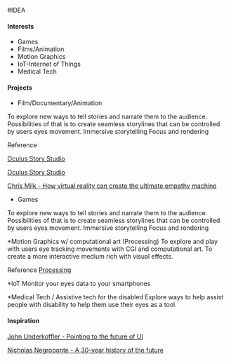 #IDEA

#### Interests
* Games
* Films/Animation
* Motion Graphics
* IoT-Internet of Things
* Medical Tech

#### Projects
* Film/Documentary/Animation

To explore new ways to tell stories and narrate them to the audience. 
Possibilities of that is to create seamless storylines that can be controlled by users eyes movement.
Immersive storytelling
Focus and rendering

Reference

[Oculus Story Studio](https://storystudio.oculus.com/en-us/)

[Oculus Story Studio](https://vimeo.com/117849907)

[Chris Milk - How virtual reality can create the ultimate empathy machine](https://www.ted.com/talks/chris_milk_how_virtual_reality_can_create_the_ultimate_empathy_machine)

* Games

To explore new ways to tell stories and narrate them to the audience. 
Possibilities of that is to create seamless storylines that can be controlled by users eyes movement.
Immersive storytelling
Focus and rendering

*Motion Graphics w/ computational art (Processing)
To explore and play with users eye tracking movements with CGI and computational art.
To create a more interactive medium rich with visual effects.

Reference
[Processing](https://processing.org)

*IoT
Monitor your eyes data to your smartphones

*Medical Tech / Assistive tech for the disabled
Explore ways to help assist people with disability to help them use their eyes as a tool.

#### Inspiration
[John Underkoffler - Pointing to the future of UI](https://www.ted.com/talks/john_underkoffler_drive_3d_data_with_a_gesture)

[Nicholas Negroponte - A 30-year history of the future](https://www.ted.com/talks/nicholas_negroponte_a_30_year_history_of_the_future)

